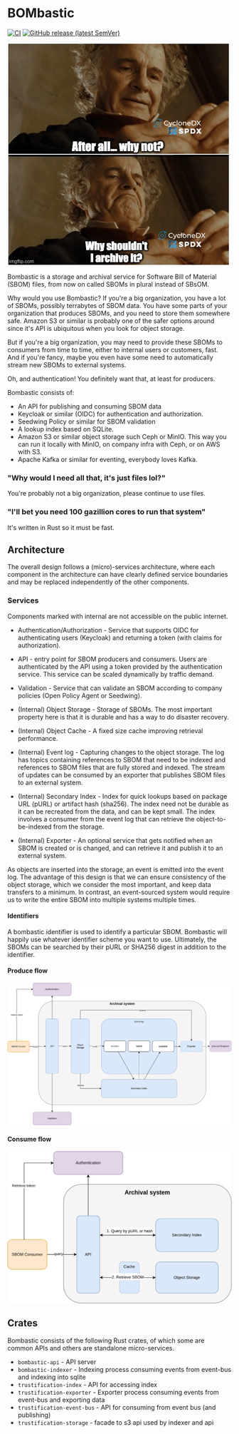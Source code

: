# BOMbastic

[![CI](https://github.com/trustification/trustification/workflows/CI/badge.svg)](https://github.com/trustification/trustification/actions?query=workflow%3A%22CI%22)
[![GitHub release (latest SemVer)](https://img.shields.io/github/v/tag/trustification/trustification?sort=semver)](https://github.com/trustification/trustification/releases)

![Bilbo](images/bilbo.jpg)

Bombastic is a storage and archival service for Software Bill of Material (SBOM) files, from now on called SBOMs in plural instead of SBsOM.

Why would you use Bombastic? If you're a big organization, you have a lot of SBOMs, possibly terrabytes of SBOM data. You have some parts of your organization that produces SBOMs, and you need to store them somewhere safe. Amazon S3 or similar is probably one of the safer options around since it's API is ubiquitous when you look for object storage.

But if you're a big organization, you may need to provide these SBOMs to consumers from time to time, either to internal users or customers, fast. And if you're fancy, maybe you even have some need to automatically stream new SBOMs to external systems.

Oh, and authentication! You definitely want that, at least for producers.

Bombastic consists of:

* An API for publishing and consuming SBOM data
* Keycloak or similar (OIDC) for authentication and authorization.
* Seedwing Policy or similar for SBOM validation 
* A lookup index based on SQLite. 
* Amazon S3 or similar object storage such Ceph or MinIO. This way you can run it locally with MinIO, on company infra with Ceph, or on AWS with S3.
* Apache Kafka or similar for eventing, everybody loves Kafka.

### "Why would I need all that, it's just files lol?"

You're probably not a big organization, please continue to use files.

### "I'll bet you need 100 gazillion cores to run that system"

It's written in Rust so it must be fast. 

## Architecture

The overall design follows a (micro)-services architecture, where each component in the architecture can have clearly defined service boundaries and may be replaced independently of the other components. 

### Services

Components marked with internal are not accessible on the public internet.

* Authentication/Authorization - Service that supports OIDC for authenticating users (Keycloak) and returning a token (with claims for authorization).

* API - entry point for SBOM producers and consumers. Users are authenticated by the API using a token provided by the authentication service. This service can be scaled dynamically by traffic demand.

* Validation - Service that can validate an SBOM according to company policies (Open Policy Agent or Seedwing).

* (Internal) Object Storage - Storage of SBOMs. The most important property here is that it is durable and has a way to do disaster recovery.

* (Internal) Object Cache - A fixed size cache improving retrieval performance.

* (Internal) Event log - Capturing changes to the object storage. The log has topics containing references to SBOM that need to be indexed and references to SBOM files that are fully stored and indexed. The stream of updates can be consumed by an exporter that publishes SBOM files to an external system.

* (Internal) Secondary Index - Index for quick lookups based on package URL (pURL) or artifact hash (sha256). The index need not be durable as it can be recreated from the data, and can be kept small. The index involves a consumer from the event log that can retrieve the object-to-be-indexed from the storage.

* (Internal) Exporter - An optional service that gets notified when an SBOM is created or is changed, and can retrieve it and publish it to an external system.

As objects are inserted into the storage, an event is emitted into the event log. The advantage of this design is that we can ensure consistency of the object storage, which we consider the most important, and keep data transfers to a minimum. In contrast, an event-sourced system would require us to write the entire SBOM into multiple systems multiple times.

#### Identifiers

A bombastic identifier is used to identify a particular SBOM. Bombastic will happily use whatever identifier scheme you want to use. Ultimately, the SBOMs can be searched by their pURL or SHA256 digest in addition to the identifier.

#### Produce flow

![produce](images/produce.png)


#### Consume flow

![consume](images/consume.png)

## Crates 

Bombastic consists of the following Rust crates, of which some are common APIs and others are standalone micro-services.

* `bombastic-api` - API server
* `bombastic-indexer` - Indexing process consuming events from event-bus and indexing into sqlite
* `trustification-index` - API for accessing index
* `trustification-exporter` - Exporter process consuming events from event-bus and exporting data
* `trustification-event-bus` - API for consuming from event bus (and publishing)
* `trustification-storage` - facade to s3 api used by indexer and api

